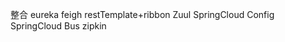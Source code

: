整合 eureka
    feigh 
    restTemplate+ribbon
    Zuul
    SpringCloud Config
    SpringCloud Bus
    zipkin